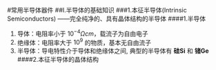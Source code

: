 #常用半导体器件
##I.半导体的基础知识
###1.本征半导体(Intrinsic Semiconductors)
——完全纯净的、具有晶体结构的半导体
####1.半导体
1. 导体：电阻率小于 $10^{-4}Ωcm$，载流子为自由电子
1. 绝缘体：电阻率大于 $10^9$ 的物质，基本无自由流子
1. 半导体：导电特性介于导体和绝缘体之间, 典型的半导体有 **硅Si** 和 **锗Ge**
####2.本征半导体的晶体结构
